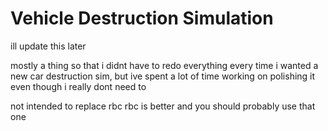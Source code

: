# Vehicle Destruction Simulation
ill update this later

mostly a thing so that i didnt have to redo everything every time i wanted a new car destruction sim, but ive spent a lot of time working on polishing it even though i really dont need to

not intended to replace rbc rbc is better and you should probably use that one
